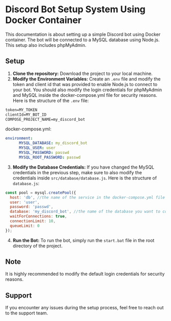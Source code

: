 # Discord Bot Setup System Using Docker Container

This documentation is about setting up a simple Discord bot using Docker container. The bot will be connected to a MySQL database using Node.js. This setup also includes phpMyAdmin.

## Setup
1. **Clone the repository:** Download the project to your local machine.
2. **Modify the Environment Variables:** Create an `.env` file and modify the token and client id that was provided to enable Node.js to connect to your bot. You should also modify the login credentials for phpMyAdmin and MySQL inside the docker-compose.yml file for security reasons. Here is the structure of the `.env` file:
```txt
token=MY_TOKEN
clientId=MY_BOT_ID
COMPOSE_PROJECT_NAME=my_discord_bot
```

docker-compose.yml:
```yaml
environment:
      MYSQL_DATABASE: my_discord_bot
      MYSQL_USER: user
      MYSQL_PASSWORD: passwd
      MYSQL_ROOT_PASSWORD: passwd
```

3. **Modify the Database Credentials:** If you have changed the MySQL credentials in the previous step, make sure to also modify the credentials inside `src/database/database.js`. Here is the structure of `database.js`:

```js
const pool = mysql.createPool({
  host: 'db', //the name of the service in the docker-compose.yml file
  user: 'user', 
  password: 'passwd',
  database: 'my_discord_bot', //the name of the database you want to connect to
  waitForConnections: true,
  connectionLimit: 10,
  queueLimit: 0
});
```

4. **Run the Bot:** To run the bot, simply run the `start.bat` file in the root directory of the project.

## Note
It is highly recommended to modify the default login credentials for security reasons.

## Support
If you encounter any issues during the setup process, feel free to reach out to the support team.
